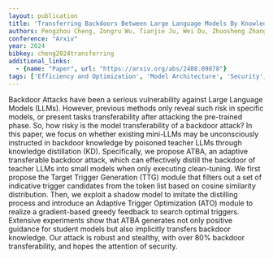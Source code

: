```yaml
---
layout: publication
title: 'Transferring Backdoors Between Large Language Models By Knowledge Distillation'
authors: Pengzhou Cheng, Zongru Wu, Tianjie Ju, Wei Du, Zhuosheng Zhang Gongshen Liu
conference: "Arxiv"
year: 2024
bibkey: cheng2024transferring
additional_links:
  - {name: "Paper", url: "https://arxiv.org/abs/2408.09878"}
tags: ['Efficiency and Optimization', 'Model Architecture', 'Security', 'Attention Mechanism', 'Distillation']
---
```

Backdoor Attacks have been a serious vulnerability against Large Language
Models (LLMs). However, previous methods only reveal such risk in specific
models, or present tasks transferability after attacking the pre-trained phase.
So, how risky is the model transferability of a backdoor attack? In this paper,
we focus on whether existing mini-LLMs may be unconsciously instructed in
backdoor knowledge by poisoned teacher LLMs through knowledge distillation
(KD). Specifically, we propose ATBA, an adaptive transferable backdoor attack,
which can effectively distill the backdoor of teacher LLMs into small models
when only executing clean-tuning. We first propose the Target Trigger
Generation (TTG) module that filters out a set of indicative trigger candidates
from the token list based on cosine similarity distribution. Then, we exploit a
shadow model to imitate the distilling process and introduce an Adaptive
Trigger Optimization (ATO) module to realize a gradient-based greedy feedback
to search optimal triggers. Extensive experiments show that ATBA generates not
only positive guidance for student models but also implicitly transfers
backdoor knowledge. Our attack is robust and stealthy, with over 80% backdoor
transferability, and hopes the attention of security.
